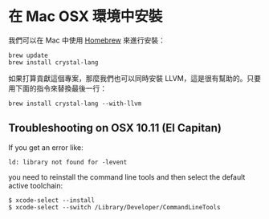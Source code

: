 # 在 Mac OSX 環境中安裝

我們可以在 Mac 中使用 [Homebrew](http://brew.sh/) 來進行安裝：

```
brew update
brew install crystal-lang
```

如果打算貢獻這個專案，那麼我們也可以同時安裝 LLVM，這是很有幫助的。只要用下面的指令來替換最後一行：

```
brew install crystal-lang --with-llvm
```

## Troubleshooting on OSX 10.11 (El Capitan)

If you get an error like:

```
ld: library not found for -levent
```

you need to reinstall the command line tools and then select the default active toolchain:

```
$ xcode-select --install
$ xcode-select --switch /Library/Developer/CommandLineTools
```
